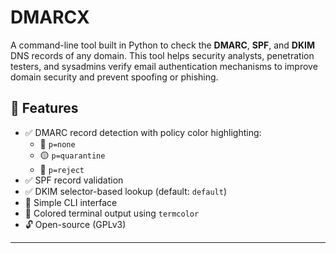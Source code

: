# DMARCX

A command-line tool built in Python to check the **DMARC**, **SPF**, and **DKIM** DNS records of any domain. This tool helps security analysts, penetration testers, and sysadmins verify email authentication mechanisms to improve domain security and prevent spoofing or phishing.

## 🚀 Features

- ✅ DMARC record detection with policy color highlighting:
  - 🔴 `p=none`
  - 🟡 `p=quarantine`
  - 🔵 `p=reject`
- ✅ SPF record validation
- ✅ DKIM selector-based lookup (default: `default`)
- 🧠 Simple CLI interface
- 🎨 Colored terminal output using `termcolor`
- 🔓 Open-source (GPLv3)

---
